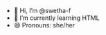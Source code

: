 - 👋 Hi, I’m @swetha-f
- 🌱 I’m currently learning HTML
- 😄 Pronouns: she/her

<!---
swetha-f/swetha-f is a ✨ special ✨ repository because its `README.md` (this file) appears on your GitHub profile.
You can click the Preview link to take a look at your changes.
--->
